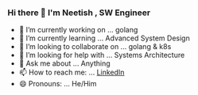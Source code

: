 ### Hi there 👋 I'm Neetish , SW Engineer

- 🔭 I’m currently working on ... golang
- 🌱 I’m currently learning ... Advanced System Design
- 👯 I’m looking to collaborate on ... golang & k8s
- 🤔 I’m looking for help with ... Systems Architecture
- 💬 Ask me about ... Anything
- 📫 How to reach me: ... [LinkedIn](https://www.linkedin.com/in/neetish-pathak/)
- 😄 Pronouns: ... He/Him
